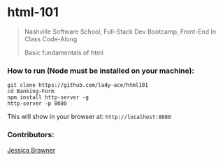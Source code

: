 # html-101  
> Nashville Software School, Full-Stack Dev Bootcamp, Front-End In Class Code-Along
> 
> Basic fundamentals of html


### How to run (Node must be installed on your machine):
```
git clone https://github.com/lady-ace/html101
cd Banking-Form
npm install http-server -g
http-server -p 8080
```

This will show in your browser at:
`http://localhost:8080`

### Contributors:
[Jessica Brawner](https://github.com/lady-ace)